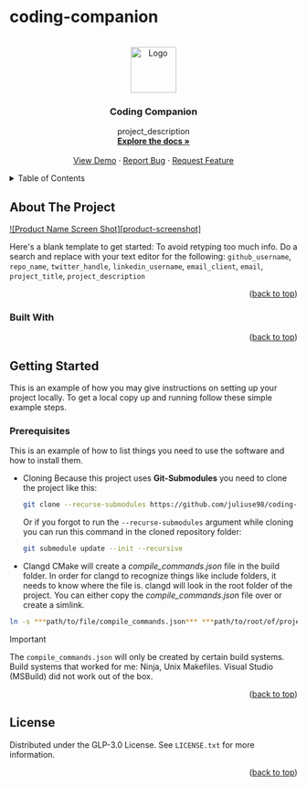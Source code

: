# coding-companion
<!-- Improved compatibility of back to top link: See: https://github.com/othneildrew/Best-README-Template/pull/73 -->
<a id="readme-top"></a>
<!--
*** Thanks for checking out the Best-README-Template. If you have a suggestion
*** that would make this better, please fork the repo and create a pull request
*** or simply open an issue with the tag "enhancement".
*** Don't forget to give the project a star!
*** Thanks again! Now go create something AMAZING! :D
-->

<!-- PROJECT LOGO -->
<br />
<div align="center">
  <a href="https://github.com/github_username/repo_name">
    <img src="images/logo.png" alt="Logo" width="80" height="80">
  </a>

<h3 align="center">Coding Companion</h3>

  <p align="center">
    project_description
    <br />
    <a href="https://github.com/github_username/repo_name"><strong>Explore the docs »</strong></a>
    <br />
    <br />
    <a href="https://github.com/github_username/repo_name">View Demo</a>
    ·
    <a href="https://github.com/github_username/repo_name/issues/new?labels=bug&template=bug-report---.md">Report Bug</a>
    ·
    <a href="https://github.com/github_username/repo_name/issues/new?labels=enhancement&template=feature-request---.md">Request Feature</a>
  </p>
</div>



<!-- TABLE OF CONTENTS -->
<details>
  <summary>Table of Contents</summary>
  <ol>
    <li>
      <a href="#about-the-project">About The Project</a>
      <ul>
        <li><a href="#built-with">Built With</a></li>
      </ul>
    </li>
    <li>
      <a href="#getting-started">Getting Started</a>
      <ul>
        <li><a href="#prerequisites">Prerequisites</a></li>
        <li><a href="#installation">Installation</a></li>
      </ul>
    </li>
    <li><a href="#usage">Usage</a></li>
    <li><a href="#roadmap">Roadmap</a></li>
    <li><a href="#contributing">Contributing</a></li>
    <li><a href="#license">License</a></li>
    <li><a href="#contact">Contact</a></li>
    <li><a href="#acknowledgments">Acknowledgments</a></li>
  </ol>
</details>



<!-- ABOUT THE PROJECT -->
## About The Project

[![Product Name Screen Shot][product-screenshot]](https://example.com)

Here's a blank template to get started: To avoid retyping too much info. Do a search and replace with your text editor for the following: `github_username`, `repo_name`, `twitter_handle`, `linkedin_username`, `email_client`, `email`, `project_title`, `project_description`

<p align="right">(<a href="#readme-top">back to top</a>)</p>



### Built With


<p align="right">(<a href="#readme-top">back to top</a>)</p>



<!-- GETTING STARTED -->
## Getting Started

This is an example of how you may give instructions on setting up your project locally.
To get a local copy up and running follow these simple example steps.

### Prerequisites

This is an example of how to list things you need to use the software and how to install them.
* Cloning
  Because this project uses **Git-Submodules** you need to clone the project like this:
  ```sh
  git clone --recurse-submodules https://github.com/juliuse98/coding-companion.git
  ```

  Or if you forgot to run the `--recurse-submodules` argument while cloning you can run this command in the cloned repository folder:
  ```sh
  git submodule update --init --recursive

  ```
* Clangd
CMake will create a *compile_commands.json* file in the build folder. In order for clangd to recognize things like include folders, it needs to know where the file is. clangd will look in the root folder of the project. You can either copy the *compile_commands.json* file over or create a simlink. 
```bash simlink command 
ln -s ***path/to/file/compile_commands.json*** ***path/to/root/of/project/compile_commands.json***
```
> [!IMPORTANT]
> The `compile_commands.json` will only be created by certain build systems. Build systems that worked for me: Ninja, Unix Makefiles. Visual Studio (MSBuild) did not work out of the box.

<p align="right">(<a href="#readme-top">back to top</a>)</p>

<!-- LICENSE -->
## License

Distributed under the GLP-3.0 License. See `LICENSE.txt` for more information.

<p align="right">(<a href="#readme-top">back to top</a>)</p>

